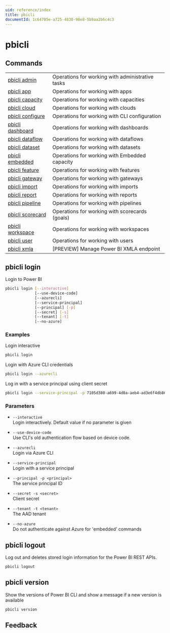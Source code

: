 ```yaml
---
uid: reference/index
title: pbicli
documentId: 1c64785e-a725-4830-98e8-5b9aa2b6c4c3
---
```


# pbicli

## Commands

|                                              |                                                  |
| -------------------------------------------- | ------------------------------------------------ |
| [pbicli admin](xref:reference/admin)         | Operations for working with administrative tasks |
| [pbicli app](xref:reference/app)             | Operations for working with apps                 |
| [pbicli capacity](xref:reference/capacity)   | Operations for working with capacities           |
| [pbicli cloud](xref:reference/cloud)         | Operations for working with clouds               |
| [pbicli configure](xref:reference/configure) | Operations for working with CLI configuration    |
| [pbicli dashboard](xref:reference/dashboard) | Operations for working with dashboards           |
| [pbicli dataflow](xref:reference/dataflow)   | Operations for working with dataflows            |
| [pbicli dataset](xref:reference/dataset)     | Operations for working with datasets             |
| [pbicli embedded](xref:reference/embedded)   | Operations for working with Embedded capacity    |
| [pbicli feature](xref:reference/feature)     | Operations for working with features             |
| [pbicli gateway](xref:reference/gateway)     | Operations for working with gateways             |
| [pbicli import](xref:reference/import)       | Operations for working with imports              |
| [pbicli report](xref:reference/report)       | Operations for working with reports              |
| [pbicli pipeline](xref:reference/pipeline)   | Operations for working with pipelines            |
| [pbicli scorecard](xref:reference/scorecard) | Operations for working with scorecards (goals)   |
| [pbicli workspace](xref:reference/workspace) | Operations for working with workspaces           |
| [pbicli user](xref:reference/user)           | Operations for working with users                |
| [pbicli xmla](xref:reference/xmla)           | [PREVIEW] Manage Power BI XMLA endpoint          |

## pbicli login

Login to Power BI

```bash
pbicli login [--interactive]
             [--use-device-code]
             [--azurecli]
             [--service-principal]
             [--principal] [-p]
             [--secret] [-s]
             [--tenant] [-t]
             [--no-azure]
```

### Examples

Login interactive

```bash
pbicli login
```

Login with Azure CLI credentials

```bash
pbicli login --azurecli
```

Log in with a service principal using client secret

```bash
pbicli login --service-principal -p 7105d380-a699-4d0a-aeb4-ad3e6f4db865 -s VerySecret -t contoso.onmicrosoft.com
```

### Parameters

-   `--interactive`<br/>Login interactively. Default value if no parameter is given

-   `--use-device-code`<br/>Use CLI's old authentication flow based on device code.

-   `--azurecli`<br/>Login via Azure CLI

-   `--service-principal`<br/>Login with a service principal

-   `--principal -p <principal>`<br/>The service principal ID

-   `--secret -s <secret>`<br/>Client secret

-   `--tenant -t <tenant>`<br/>The AAD tenant

-   `--no-azure`<br/>Do not authenticate against Azure for 'embedded' commands

## pbicli logout

Log out and deletes stored login information for the Power BI REST APIs.

```bash
pbicli logout
```

## pbicli version

Show the versions of Power BI CLI and show a message if a new version is available

```bash
pbicli version
```

## Feedback
